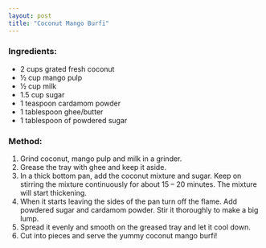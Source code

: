 ```yaml
---
layout: post
title: "Coconut Mango Burfi"
---
```




### Ingredients:
* 2 cups grated fresh coconut
* ½ cup mango pulp
* ½ cup milk
* 1.5 cup sugar
* 1 teaspoon cardamom powder
* 1 tablespoon ghee/butter
* 1 tablespoon of powdered sugar

### Method:
1. Grind coconut, mango pulp and milk in a grinder.
2. Grease the tray with ghee and keep it aside.
3. In a thick bottom pan, add the coconut mixture and sugar. Keep on stirring the mixture continuously for about 15 – 20 minutes. The mixture will start thickening.
4. When it starts leaving the sides of the pan turn off the flame.  Add powdered sugar and cardamom powder. Stir it thoroughly to make a big lump.
5. Spread it evenly and smooth on the greased tray and let it cool down.
6. Cut into pieces and serve the yummy coconut mango burfi!